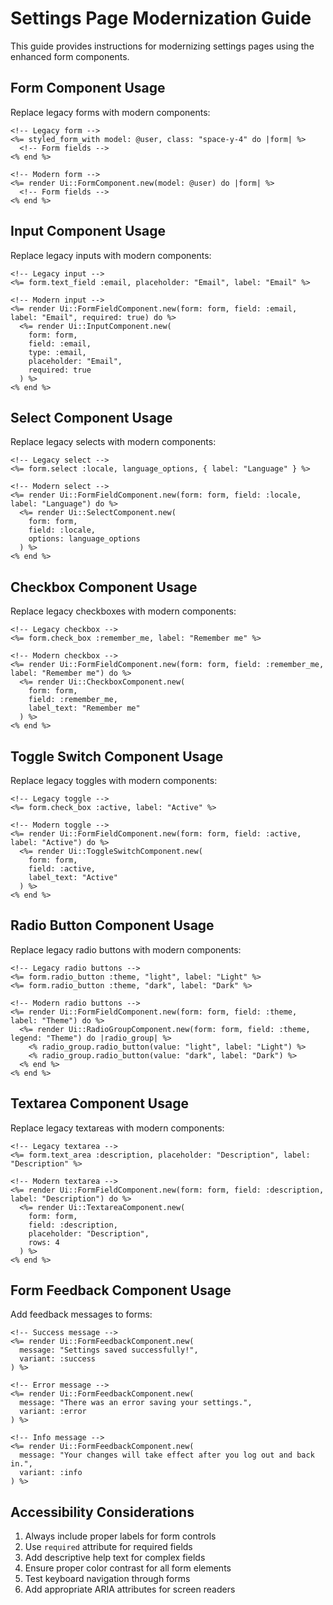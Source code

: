# Settings Page Modernization Guide

This guide provides instructions for modernizing settings pages using the enhanced form components.

## Form Component Usage

Replace legacy forms with modern components:

```erb
<!-- Legacy form -->
<%= styled_form_with model: @user, class: "space-y-4" do |form| %>
  <!-- Form fields -->
<% end %>

<!-- Modern form -->
<%= render Ui::FormComponent.new(model: @user) do |form| %>
  <!-- Form fields -->
<% end %>
```

## Input Component Usage

Replace legacy inputs with modern components:

```erb
<!-- Legacy input -->
<%= form.text_field :email, placeholder: "Email", label: "Email" %>

<!-- Modern input -->
<%= render Ui::FormFieldComponent.new(form: form, field: :email, label: "Email", required: true) do %>
  <%= render Ui::InputComponent.new(
    form: form,
    field: :email,
    type: :email,
    placeholder: "Email",
    required: true
  ) %>
<% end %>
```

## Select Component Usage

Replace legacy selects with modern components:

```erb
<!-- Legacy select -->
<%= form.select :locale, language_options, { label: "Language" } %>

<!-- Modern select -->
<%= render Ui::FormFieldComponent.new(form: form, field: :locale, label: "Language") do %>
  <%= render Ui::SelectComponent.new(
    form: form,
    field: :locale,
    options: language_options
  ) %>
<% end %>
```

## Checkbox Component Usage

Replace legacy checkboxes with modern components:

```erb
<!-- Legacy checkbox -->
<%= form.check_box :remember_me, label: "Remember me" %>

<!-- Modern checkbox -->
<%= render Ui::FormFieldComponent.new(form: form, field: :remember_me, label: "Remember me") do %>
  <%= render Ui::CheckboxComponent.new(
    form: form,
    field: :remember_me,
    label_text: "Remember me"
  ) %>
<% end %>
```

## Toggle Switch Component Usage

Replace legacy toggles with modern components:

```erb
<!-- Legacy toggle -->
<%= form.check_box :active, label: "Active" %>

<!-- Modern toggle -->
<%= render Ui::FormFieldComponent.new(form: form, field: :active, label: "Active") do %>
  <%= render Ui::ToggleSwitchComponent.new(
    form: form,
    field: :active,
    label_text: "Active"
  ) %>
<% end %>
```

## Radio Button Component Usage

Replace legacy radio buttons with modern components:

```erb
<!-- Legacy radio buttons -->
<%= form.radio_button :theme, "light", label: "Light" %>
<%= form.radio_button :theme, "dark", label: "Dark" %>

<!-- Modern radio buttons -->
<%= render Ui::FormFieldComponent.new(form: form, field: :theme, label: "Theme") do %>
  <%= render Ui::RadioGroupComponent.new(form: form, field: :theme, legend: "Theme") do |radio_group| %>
    <% radio_group.radio_button(value: "light", label: "Light") %>
    <% radio_group.radio_button(value: "dark", label: "Dark") %>
  <% end %>
<% end %>
```

## Textarea Component Usage

Replace legacy textareas with modern components:

```erb
<!-- Legacy textarea -->
<%= form.text_area :description, placeholder: "Description", label: "Description" %>

<!-- Modern textarea -->
<%= render Ui::FormFieldComponent.new(form: form, field: :description, label: "Description") do %>
  <%= render Ui::TextareaComponent.new(
    form: form,
    field: :description,
    placeholder: "Description",
    rows: 4
  ) %>
<% end %>
```

## Form Feedback Component Usage

Add feedback messages to forms:

```erb
<!-- Success message -->
<%= render Ui::FormFeedbackComponent.new(
  message: "Settings saved successfully!",
  variant: :success
) %>

<!-- Error message -->
<%= render Ui::FormFeedbackComponent.new(
  message: "There was an error saving your settings.",
  variant: :error
) %>

<!-- Info message -->
<%= render Ui::FormFeedbackComponent.new(
  message: "Your changes will take effect after you log out and back in.",
  variant: :info
) %>
```

## Accessibility Considerations

1. Always include proper labels for form controls
2. Use `required` attribute for required fields
3. Add descriptive help text for complex fields
4. Ensure proper color contrast for all form elements
5. Test keyboard navigation through forms
6. Add appropriate ARIA attributes for screen readers